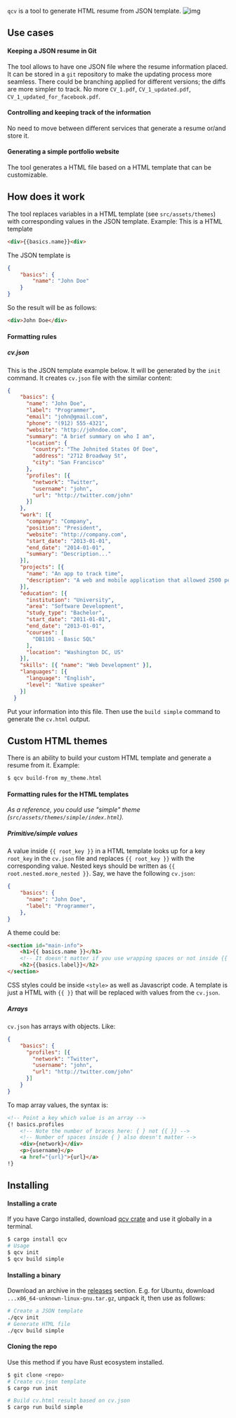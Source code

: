 `qcv` is a tool to generate HTML resume from JSON template.
![img](https://travis-ci.com/SergChr/qcv.svg?token=2R5NQSKq8dFxzneyxJie&branch=master)

## Use cases
#### Keeping a JSON resume in Git
The tool allows to have one JSON file where the resume information placed. It can be stored in a `git` repository to make the updating process more seamless. There could be branching applied for different versions; the diffs are more simpler to track.
No more `CV_1.pdf`, `CV_1_updated.pdf`, `CV_1_updated_for_facebook.pdf`.

#### Controlling and keeping track of the information
No need to move between different services that generate a resume or/and store it.

#### Generating a simple portfolio website
The tool generates a HTML file based on a HTML template that can be customizable.

## How does it work
The tool replaces variables in a HTML template (see `src/assets/themes`) with corresponding values in the JSON template. Example:
This is a HTML template
```html
<div>{{basics.name}}<div>
```
The JSON template is
```json
{
    "basics": {
        "name": "John Doe"
    }
}
```
So the result will be as follows:
```html
<div>John Doe</div>
```
#### Formatting rules
##### cv.json
This is the JSON template example below. It will be generated by the `init` command. It creates `cv.json` file with the similar content:
```json
{
    "basics": {
      "name": "John Doe",
      "label": "Programmer",
      "email": "john@gmail.com",
      "phone": "(912) 555-4321",
      "website": "http://johndoe.com",
      "summary": "A brief summary on who I am",
      "location": {
        "country": "The Johnited States Of Doe",
        "address": "2712 Broadway St",
        "city": "San Francisco"
      },
      "profiles": [{
        "network": "Twitter",
        "username": "john",
        "url": "http://twitter.com/john"
      }]
    },
    "work": [{
      "company": "Company",
      "position": "President",
      "website": "http://company.com",
      "start_date": "2013-01-01",
      "end_date": "2014-01-01",
      "summary": "Description..."
    }],
    "projects": [{
      "name": "An app to track time",
      "description": "A web and mobile application that allowed 2500 people to track their working time"
    }],
    "education": [{
      "institution": "University",
      "area": "Software Development",
      "study_type": "Bachelor",
      "start_date": "2011-01-01",
      "end_date": "2013-01-01",
      "courses": [
        "DB1101 - Basic SQL"
      ],
      "location": "Washington DC, US"
    }],
    "skills": [{ "name": "Web Development" }],
    "languages": [{
      "language": "English",
      "level": "Native speaker"
    }]
  }
```
Put your information into this file. Then use the `build simple` command to generate the `cv.html` output.

## Custom HTML themes
There is an ability to build your custom HTML template and generate a resume from it. Example:
```sh
$ qcv build-from my_theme.html
```
#### Formatting rules for the HTML templates
_As a reference, you could use "simple" theme (`src/assets/themes/simple/index.html`)._
##### Primitive/simple values
A value inside `{{ root_key }}` in a HTML template looks up for a key `root_key` in the `cv.json` file and replaces `{{ root_key }}` with the corresponding value. Nested keys should be written as `{{ root.nested.more_nested }}`. Say, we have the following `cv.json`:
```json
{
    "basics": {
      "name": "John Doe",
      "label": "Programmer",
    },
}
```
A theme could be:
```html
<section id="main-info">
    <h1>{{ basics.name }}</h1>
    <!-- It doesn't matter if you use wrapping spaces or not inside {{ }} -->
    <h2>{{basics.label}}</h2>
</section>
```
CSS styles could be inside `<style>` as well as Javascript code. A template is just a HTML with `{{ }}` that will be replaced with values from the `cv.json`.
##### Arrays
`cv.json` has arrays with objects. Like:
```json
{
    "basics": {
      "profiles": [{
        "network": "Twitter",
        "username": "john",
        "url": "http://twitter.com/john"
      }]
    }
}
```
To map array values, the syntax is:
```html
<!-- Point a key which value is an array -->
{! basics.profiles
    <!-- Note the number of braces here: { } not {{ }} -->
    <!-- Number of spaces inside { } also doesn't matter -->
    <div>{network}</div>
    <p>{username}</p>
    <a href="{url}">{url}</a>
!}
```

## Installing
#### Installing a crate
If you have Cargo installed, download [qcv crate](https://crates.io/crates/qcv) and use it globally in a terminal.
```sh
$ cargo install qcv
# Usage
$ qcv init
$ qcv build simple
```

#### Installing a binary
Download an archive in the [releases](https://github.com/SergChr/qcv/releases) section. E.g. for Ubuntu, download `...x86_64-unknown-linux-gnu.tar.gz`, unpack it, then use as follows:
```sh
# Create a JSON template
./qcv init
# Generate HTML file
./qcv build simple
```

#### Cloning the repo
Use this method if you have Rust ecosystem installed.
```sh
$ git clone <repo>
# Create cv.json template
$ cargo run init

# Build cv.html result based on cv.json
$ cargo run build simple
```
